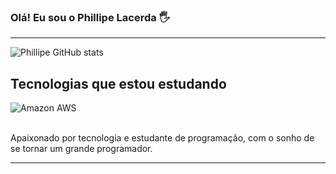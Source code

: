 
### Olá! Eu sou o Phillipe Lacerda 🖐️
----------------------------------------------------------------------------------------------------------------------------------------------------------------
![Phillipe GitHub stats](https://github-readme-stats.vercel.app/api?username=devphillipe&show_icons=true&theme=synthwave)

## Tecnologias que estou estudando

<div style='display in line block'>
  <img  align= 'center' alt='Amazon AWS' src='[https://img.shields.io/badge/JavaScript-F7DF1E?style=for-the-badge&logo=javascript&logoColor=black](https://img.shields.io/badge/Amazon_AWS-232F3E?style=for-the-badge&logo=amazon-aws&logoColor=white)'/>
</div><br>

Apaixonado por tecnologia e estudante de programação, com o sonho de se tornar um grande programador.

----------------------------------------------------------------------------------------------------------------------------------------------------------------
